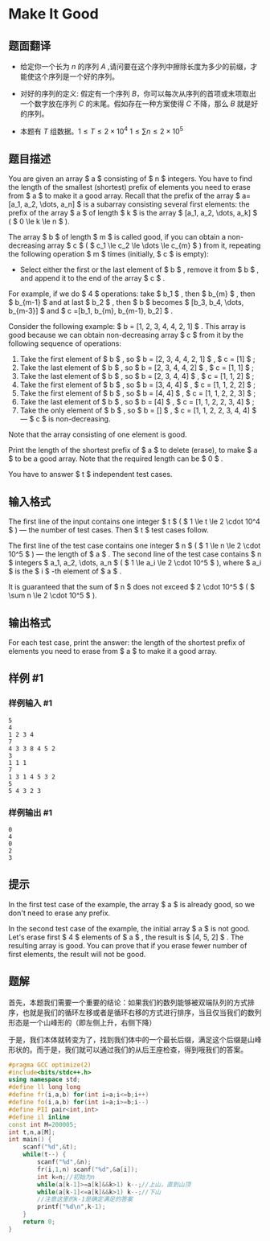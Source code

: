 # Make It Good

## 题面翻译

- 给定你一个长为 $n$ 的序列 $A$ ,请问要在这个序列中擦除长度为多少的前缀，才能使这个序列是一个好的序列。

- 对好的序列的定义: 假定有一个序列 $B$，你可以每次从序列的首项或末项取出一个数字放在序列 $C$ 的末尾。假如存在一种方案使得 $C$ 不降，那么 $B$ 就是好的序列。

- 本题有 $T$ 组数据。$1\leq T\leq 2\times 10^4$
$1\leq \sum n\leq 2\times 10^5$

## 题目描述

You are given an array $ a $ consisting of $ n $ integers. You have to find the length of the smallest (shortest) prefix of elements you need to erase from $ a $ to make it a good array. Recall that the prefix of the array $ a=[a_1, a_2, \dots, a_n] $ is a subarray consisting several first elements: the prefix of the array $ a $ of length $ k $ is the array $ [a_1, a_2, \dots, a_k] $ ( $ 0       \le k \le n $ ).

The array $ b $ of length $ m $ is called good, if you can obtain a non-decreasing array $ c $ ( $ c_1 \le c_2 \le \dots \le c_{m} $ ) from it, repeating the following operation $ m $ times (initially, $ c $ is empty):

- Select either the first or the last element of $ b $ , remove it from $ b $ , and append it to the end of the array $ c $ .

For example, if we do $ 4 $ operations: take $ b_1 $ , then $ b_{m} $ , then $ b_{m-1} $ and at last $ b_2 $ , then $ b $ becomes $ [b_3, b_4, \dots, b_{m-3}] $ and $ c =[b_1,       b_{m}, b_{m-1}, b_2] $ .

Consider the following example: $ b = [1, 2, 3, 4, 4, 2, 1] $ . This array is good because we can obtain non-decreasing array $ c $ from it by the following sequence of operations:

1. Take the first element of $ b $ , so $ b = [2, 3, 4, 4,         2, 1] $ , $ c = [1] $ ;
2. Take the last element of $ b $ , so $ b = [2, 3, 4, 4,         2] $ , $ c = [1, 1] $ ;
3. Take the last element of $ b $ , so $ b = [2, 3, 4, 4] $ , $ c = [1, 1, 2] $ ;
4. Take the first element of $ b $ , so $ b = [3, 4, 4] $ , $ c = [1, 1, 2, 2] $ ;
5. Take the first element of $ b $ , so $ b = [4, 4] $ , $ c         = [1, 1, 2, 2, 3] $ ;
6. Take the last element of $ b $ , so $ b = [4] $ , $ c =         [1, 1, 2, 2, 3, 4] $ ;
7. Take the only element of $ b $ , so $ b = [] $ , $ c = [1,         1, 2, 2, 3, 4, 4] $ — $ c $ is non-decreasing.

Note that the array consisting of one element is good.

Print the length of the shortest prefix of $ a $ to delete (erase), to make $ a $ to be a good array. Note that the required length can be $ 0 $ .

You have to answer $ t $ independent test cases.

## 输入格式

The first line of the input contains one integer $ t $ ( $ 1       \le t \le 2 \cdot 10^4 $ ) — the number of test cases. Then $ t $ test cases follow.

The first line of the test case contains one integer $ n $ ( $ 1 \le n \le 2 \cdot 10^5 $ ) — the length of $ a $ . The second line of the test case contains $ n $ integers $ a_1,       a_2, \dots, a_n $ ( $ 1 \le a_i \le 2 \cdot 10^5 $ ), where $ a_i $ is the $ i $ -th element of $ a $ .

It is guaranteed that the sum of $ n $ does not exceed $ 2       \cdot 10^5 $ ( $ \sum n \le 2 \cdot 10^5 $ ).

## 输出格式

For each test case, print the answer: the length of the shortest prefix of elements you need to erase from $ a $ to make it a good array.

## 样例 #1

### 样例输入 #1

```
5
4
1 2 3 4
7
4 3 3 8 4 5 2
3
1 1 1
7
1 3 1 4 5 3 2
5
5 4 3 2 3
```

### 样例输出 #1

```
0
4
0
2
3
```

## 提示

In the first test case of the example, the array $ a $ is already good, so we don't need to erase any prefix.

In the second test case of the example, the initial array $ a $ is not good. Let's erase first $ 4 $ elements of $ a $ , the result is $ [4, 5, 2] $ . The resulting array is good. You can prove that if you erase fewer number of first elements, the result will not be good.

## 题解
首先，本题我们需要一个重要的结论：如果我们的数列能够被双端队列的方式排序，也就是我们的循环左移或者是循环右移的方式进行排序，当且仅当我们的数列形态是一个山峰形的（即左侧上升，右侧下降）

于是，我们本体就转变为了，找到我们体中的一个最长后缀，满足这个后缀是山峰形状的。而于是，我们就可以通过我们的从后王座检查，得到哦我们的答案。
```cpp
#pragma GCC optimize(2)
#include<bits/stdc++.h>
using namespace std;
#define ll long long
#define fr(i,a,b) for(int i=a;i<=b;i++)
#define fo(i,a,b) for(int i=a;i>=b;i--)
#define PII pair<int,int>
#define il inline
const int M=200005;
int t,n,a[M];
int main() {
	scanf("%d",&t);
	while(t--) {
		scanf("%d",&n);
		fr(i,1,n) scanf("%d",&a[i]);
		int k=n;//初始为n
		while(a[k-1]>=a[k]&&k>1) k--;//上山，直到山顶
		while(a[k-1]<=a[k]&&k>1) k--;//下山
        //注意这里的k-1是确定满足的答案
		printf("%d\n",k-1);
	}
    return 0;
}

```

 
